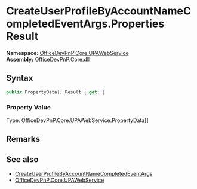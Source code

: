 # CreateUserProfileByAccountNameCompletedEventArgs.Properties Result
  

**Namespace:** [OfficeDevPnP.Core.UPAWebService](OfficeDevPnP.Core.UPAWebService.md)  
**Assembly:** OfficeDevPnP.Core.dll  
## Syntax
```C#
public PropertyData[] Result { get; }
```

### Property Value
Type: OfficeDevPnP.Core.UPAWebService.PropertyData[]  

## Remarks 

## See also
- [CreateUserProfileByAccountNameCompletedEventArgs](OfficeDevPnP.Core.UPAWebService.CreateUserProfileByAccountNameCompletedEventArgs.md) 
- [OfficeDevPnP.Core.UPAWebService](OfficeDevPnP.Core.UPAWebService.md)
